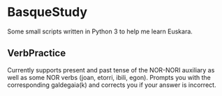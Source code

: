 # BasqueStudy
Some small scripts written in Python 3 to help me learn Euskara.

## VerbPractice
Currently supports present and past tense of the NOR-NORI auxiliary as well as some NOR verbs (joan, etorri, ibili, egon). Prompts you with the corresponding galdegaia(k) and corrects you if your answer is incorrect.

